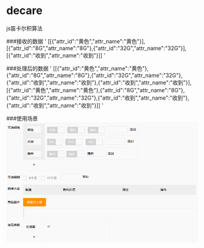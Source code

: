 # decare
js笛卡尔积算法

###接收的数据
'
[[{"attr_id":"黄色","attr_name":"黄色"}],[{"attr_id":"8G","attr_name":"8G"},{"attr_id":"32G","attr_name":"32G"}],[{"attr_id":"收到","attr_name":"收到"}]]
'

###处理后的数据
'
[[{"attr_id":"黄色","attr_name":"黄色"},{"attr_id":"8G","attr_name":"8G"},{"attr_id":"32G","attr_name":"32G"},{"attr_id":"收到","attr_name":"收到"},{"attr_id":"收到","attr_name":"收到"}],[{"attr_id":"黄色","attr_name":"黄色"},{"attr_id":"8G","attr_name":"8G"},{"attr_id":"32G","attr_name":"32G"},{"attr_id":"收到","attr_name":"收到"},{"attr_id":"收到","attr_name":"收到"}]]
'

###使用场景
![效果图](https://github.com/melodyne/decare/blob/master/goods.gif?raw=true)
